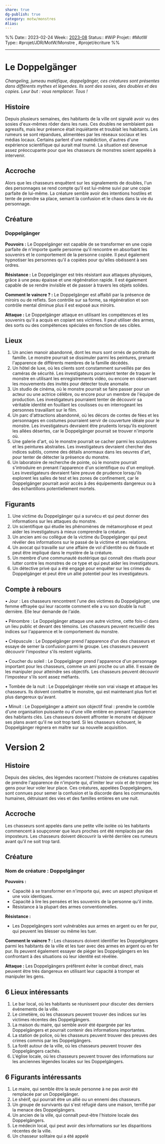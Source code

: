 ```yaml
---
share: true 
dg-publish: true
category: motw/monstres
Alias:
---
```

%%
Date:: 2023-02-24
Week:: [2023-08](../../week/2023-08.md)
Status:: #WiP 
Projet:: #MotW 
Type:: #projet/JDR/MotW/Monstre , #projet/écriture
%%
***  

# Le Doppelgänger

*Changeling, jumeau maléfique, doppelgänger, ces créatures sont présentes dans différents mythes et légendes. Ils sont des sosies, des doubles et des copies. Leur but : vous remplacer. Tous !* 

## Histoire

Depuis plusieurs semaines, des habitants de la ville ont signalé avoir vu des sosies d'eux-mêmes rôder dans les rues. Ces doubles ne semblaient pas agressifs, mais leur présence était inquiétante et troublait les habitants. Les rumeurs se sont répandues, alimentées par les réseaux sociaux et les médias locaux. Certains parlent d'une malédiction, d'autres d'une expérience scientifique qui aurait mal tourné. La situation est devenue assez préoccupante pour que les chasseurs de monstres soient appelés à intervenir.

## Accroche

Alors que les chasseurs enquêtent sur les signalements de doubles, l'un des personnages se rend compte qu'il est lui-même suivi par une copie parfaite de lui-même. La créature semble avoir des intentions hostiles et tente de prendre sa place, semant la confusion et le chaos dans la vie du personnage.

## Créature

### Doppelgänger

**Pouvoirs :** Le Doppelgänger est capable de se transformer en une copie parfaite de n'importe quelle personne qu'il rencontre en absorbant les souvenirs et le comportement de la personne copiée. Il peut également hypnotiser les personnes qu'il a copiées pour qu'elles obéissent à ses ordres.

**Résistance :** Le Doppelgänger est très résistant aux attaques physiques, grâce à une peau épaisse et une régénération rapide. Il est également capable de se rendre invisible et de passer à travers les objets solides.

**Comment le vaincre ? :** Le Doppelgänger est affaibli par la présence de miroirs ou de reflets. Son contrôle sur sa forme, sa régénération et son contrôle mental diminue plus il est exposé aux miroirs.

**Attaque :** Le Doppelgänger attaque en utilisant les compétences et les souvenirs qu'il a acquis en copiant ses victimes. Il peut utiliser des armes, des sorts ou des compétences spéciales en fonction de ses cibles.

## Lieux

1.  Un ancien manoir abandonné, dont les murs sont ornés de portraits de famille. Le monstre pourrait se dissimuler parmi les peintures, prenant l'apparence de différents membres de la famille décédés.
2.  Un hôtel de luxe, où les clients sont constamment surveillés par des caméras de sécurité. Les investigateurs pourraient tenter de traquer le monstre en utilisant les enregistrements vidéo, ou encore en observant les mouvements des invités pour détecter toute anomalie.
3.  Un studio de cinéma, où le monstre pourrait se faire passer pour un acteur ou une actrice célèbre, ou encore pour un membre de l'équipe de production. Les investigateurs pourraient tenter de découvrir sa véritable identité en fouillant les coulisses ou en interrogeant les personnes travaillant sur le film.
4.  Un parc d'attractions abandonné, où les décors de contes de fées et les personnages en costumes pourraient servir de couverture idéale pour le monstre. Les investigateurs devraient être prudents lorsqu'ils explorent les allées désertes, car le Doppelgänger pourrait se trouver n'importe où.
5.  Une galerie d'art, où le monstre pourrait se cacher parmi les sculptures et les peintures abstraites. Les investigateurs devraient chercher des indices subtils, comme des détails anormaux dans les oeuvres d'art, pour tenter de détecter la présence du monstre.
6.  Un laboratoire de recherche de pointe, où le monstre pourrait s'introduire en prenant l'apparence d'un scientifique ou d'un employé. Les investigateurs devraient faire preuve de prudence lorsqu'ils explorent les salles de test et les zones de confinement, car le Doppelgänger pourrait avoir accès à des équipements dangereux ou à des échantillons potentiellement mortels.

## Figurants

1.  Une victime du Doppelgänger qui a survécu et qui peut donner des informations sur les attaques du monstre.
2.  Un scientifique qui étudie les phénomènes de métamorphose et peut aider les investigateurs à mieux comprendre la créature.
3.  Un ancien ami ou collègue de la victime du Doppelgänger qui peut révéler des informations sur le passé de la victime et ses relations.
4.  Un avocat qui travaille sur une affaire de vol d'identité ou de fraude et peut être impliqué dans le mystère de la créature.
5.  Un membre d'une communauté ésotérique qui connaît des rituels pour lutter contre les monstres de ce type et qui peut aider les investigateurs.
6.  Un détective privé qui a été engagé pour enquêter sur les crimes du Doppelgänger et peut être un allié potentiel pour les investigateurs.

## Compte à rebours

• Jour : Les chasseurs rencontrent l'une des victimes du Doppelgänger, une femme effrayée qui leur raconte comment elle a vu son double la nuit dernière. Elle leur demande de l'aide.

• Pénombre : Le Doppelgänger attaque une autre victime, cette fois-ci dans un lieu public et devant des témoins. Les chasseurs peuvent recueillir des indices sur l'apparence et le comportement du monstre.

• Crépuscule : Le Doppelgänger prend l'apparence d'un des chasseurs et essaye de semer la confusion parmi le groupe. Les chasseurs peuvent découvrir l'imposteur s'ils restent vigilants.

• Coucher du soleil : Le Doppelgänger prend l'apparence d'un personnage important pour les chasseurs, comme un ami proche ou un allié. Il essaie de les manipuler pour atteindre ses objectifs. Les chasseurs peuvent découvrir l'imposteur s'ils sont assez méfiants.

• Tombée de la nuit : Le Doppelgänger révèle son vrai visage et attaque les chasseurs. Ils doivent combattre le monstre, qui est maintenant plus fort et plus dangereux qu'avant.

• Minuit : Le Doppelgänger a atteint son objectif final : prendre le contrôle d'une organisation puissante ou d'une ville entière en prenant l'apparence des habitants clés. Les chasseurs doivent affronter le monstre et déjouer ses plans avant qu'il ne soit trop tard. Si les chasseurs échouent, le Doppelgänger règnera en maître sur sa nouvelle acquisition.


# Version 2

## Histoire

Depuis des siècles, des légendes racontent l'histoire de créatures capables de prendre l'apparence de n'importe qui, d'imiter leur voix et de tromper les gens pour leur voler leur place. Ces créatures, appelées Doppelgängers, sont connues pour semer la confusion et la discorde dans les communautés humaines, détruisant des vies et des familles entières en une nuit.

## Accroche

Les chasseurs sont appelés dans une petite ville isolée où les habitants commencent à soupçonner que leurs proches ont été remplacés par des imposteurs. Les chasseurs doivent découvrir la vérité derrière ces rumeurs avant qu'il ne soit trop tard.

## Créature

### Nom de créature : Doppelgänger

**Pouvoirs :**

-   Capacité à se transformer en n'importe qui, avec un aspect physique et une voix identiques.
-   Capacité à lire les pensées et les souvenirs de la personne qu'il imite.
-   Résistance à la plupart des armes conventionnelles.

**Résistance :**

-   Les Doppelgängers sont vulnérables aux armes en argent ou en fer pur, qui peuvent les blesser ou même les tuer.

**Comment le vaincre ? :** Les chasseurs doivent identifier les Doppelgängers parmi les habitants de la ville et les tuer avec des armes en argent ou en fer pur. Ils peuvent également essayer de piéger les Doppelgängers en les confrontant à des situations où leur identité est révélée.

**Attaque :** Les Doppelgängers préfèrent éviter le combat direct, mais peuvent être très dangereux en utilisant leur capacité à tromper et manipuler les gens.

## 6 Lieux intéressants

1.  Le bar local, où les habitants se réunissent pour discuter des derniers événements de la ville.
2.  Le cimetière, où les chasseurs peuvent trouver des indices sur les victimes récentes des Doppelgängers.
3.  La maison du maire, qui semble avoir été épargnée par les Doppelgängers et pourrait contenir des informations importantes.
4.  La station de police, où les chasseurs peuvent trouver des preuves des crimes commis par les Doppelgängers.
5.  La forêt autour de la ville, où les chasseurs peuvent trouver des Doppelgängers cachés.
6.  L'église locale, où les chasseurs peuvent trouver des informations sur les anciennes légendes locales sur les Doppelgängers.

## 6 Figurants intéressants

1.  Le maire, qui semble être la seule personne à ne pas avoir été remplacée par un Doppelgänger.
2.  Le shérif, qui pourrait être un allié ou un ennemi des chasseurs.
3.  Un groupe de survivants qui s'est réfugié dans une maison, terrifié par la menace des Doppelgängers.
4.  Un ancien de la ville, qui connaît peut-être l'histoire locale des Doppelgängers.
5.  Le médecin local, qui peut avoir des informations sur les disparitions récentes de la ville.
6.  Un chasseur solitaire qui a été appelé